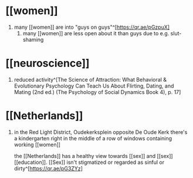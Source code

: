 # [[women]]
1. many [[women]] are into "guys on guys"^[https://qr.ae/pGzpuX]
	1. many [[women]] are less open about it than guys due to e.g. slut-shaming

# [[neuroscience]]
1. reduced activity^[The Science of Attraction: What Behavioral & Evolutionary Psychology Can Teach Us About Flirting, Dating, and Mating (2nd ed.) (The Psychology of Social Dynamics Book 4), p. 17]

# [[Netherlands]]
1. in the Red Light District, Oudekerksplein opposite De Oude Kerk there's a kindergarten right in the middle of a row of windows containing working [[women]]

	the [[Netherlands]] has a healthy view towards [[sex]] and [[sex]] [[education]]. [[Sex]] isn't stigmatized or regarded as sinful or dirty^[https://qr.ae/pG3ZYz]
